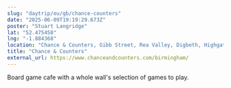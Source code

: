 ```yaml
---
slug: "daytrip/eu/gb/chance-counters"
date: "2025-06-09T19:19:29.673Z"
poster: "Stuart Langridge"
lat: "52.475458"
lng: "-1.884368"
location: "Chance & Counters, Gibb Street, Rea Valley, Digbeth, Highgate, Birmingham, West Midlands, England, B9 4BG, United Kingdom"
title: "Chance & Counters"
external_url: https://www.chanceandcounters.com/birmingham/
---
```

Board game cafe with a whole wall's selection of games to play.